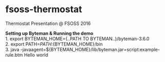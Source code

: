 # fsoss-thermostat
Thermostat Presentation @ FSOSS 2016

<b> Setting up Byteman & Running the demo </b>
<br>1. export BYTEMAN_HOME={..PATH TO BYTEMAN..}/byteman-3.6.0
<br>2. export PATH=${PATH}:${BYTEMAN_HOME}/bin
<br>3. java -javaagent=${BYTEMAN_HOME}/lib/byteman.jar=script:example-rule.btm Hello world

